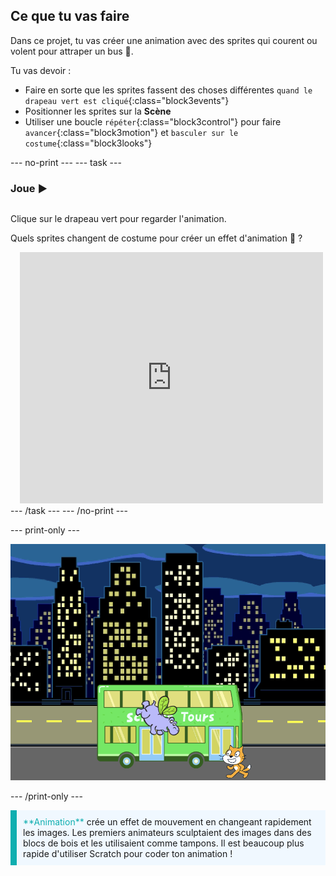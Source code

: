 ## Ce que tu vas faire

Dans ce projet, tu vas créer une animation avec des sprites qui courent ou volent pour attraper un bus 🚌.

Tu vas devoir :
+ Faire en sorte que les sprites fassent des choses différentes `quand le drapeau vert est cliqué`{:class="block3events"}
+ Positionner les sprites sur la **Scène**
+ Utiliser une boucle `répéter`{:class="block3control"} pour faire `avancer`{:class="block3motion"} et `basculer sur le costume`{:class="block3looks"}

--- no-print ---
--- task ---

### Joue ▶️
<div style="display: flex; flex-wrap: wrap">
<div style="flex-basis: 200px; flex-grow: 1">  

Clique sur le drapeau vert pour regarder l'animation. 

Quels sprites changent de costume pour créer un effet d'animation 🎥 ?
</div>
<div class="scratch-preview" style="margin-left: 15px;">
  <iframe allowtransparency="true" width="485" height="402" src="https://scratch.mit.edu/projects/embed/589903506/?autostart=false" frameborder="0"></iframe>
</div>
</div>
--- /task ---
--- /no-print ---

--- print-only ---

![Le projet achevé.](images/hippo-flies.png)

--- /print-only ---

<p style="border-left: solid; border-width:10px; border-color: #0faeb0; background-color: aliceblue; padding: 10px;">
<span style="color: #0faeb0">**Animation**</span> crée un effet de mouvement en changeant rapidement les images. Les premiers animateurs sculptaient des images dans des blocs de bois et les utilisaient comme tampons. Il est beaucoup plus rapide d'utiliser Scratch pour coder ton animation !
</p>
